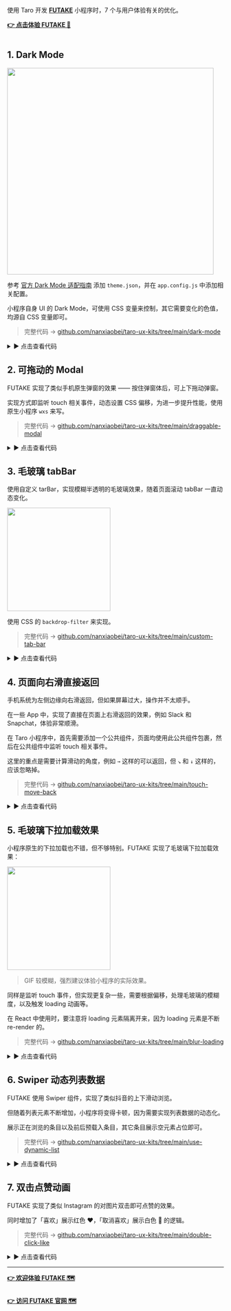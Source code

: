 使用 Taro 开发 [**FUTAKE**](https://sotake.com/f) 小程序时，7 个与用户体验有关的优化。

[**👉 点击体验 FUTAKE 🌁**](https://sotake.com/f)

<img src="https://p1-juejin.byteimg.com/tos-cn-i-k3u1fbpfcp/1ba74498efbd4876986d0f7da1baaf3a~tplv-k3u1fbpfcp-watermark.image" alt="" />

## 1. Dark Mode

<img src="https://p1-juejin.byteimg.com/tos-cn-i-k3u1fbpfcp/c936b58c878d46a9bcda8a51bdf3cd41~tplv-k3u1fbpfcp-watermark.image" width="480" alt="" />

参考 [官方 Dark Mode 适配指南](https://developers.weixin.qq.com/miniprogram/dev/framework/ability/darkmode.html) 添加 `theme.json`，并在 `app.config.js` 中添加相关配置。

小程序自身 UI 的 Dark Mode，可使用 CSS 变量来控制，其它需要变化的色值，均源自 CSS 变量即可。

> 完整代码 → [github.com/nanxiaobei/taro-ux-kits/tree/main/dark-mode](https://github.com/nanxiaobei/taro-ux-kits/tree/main/dark-mode)

<details>
<summary>▶ 点击查看代码</summary>

```less
// less 主题文件
#theme() {
  --dark: #000;
  --darken: 0, 0, 0;
  --light: #fff;
  --lighten: 255, 255, 255;

  --yellow: #ff9500;
  --green: #34c759;
  --blue: #007aff;
  --indigo: #048;
  --red: #ff3b30;
}

#dark-theme() {
  --dark: #fff;
  --darken: 255, 255, 255;
  --light: #000;
  --lighten: 0, 0, 0;

  --yellow: #ff9500;
  --green: #30d158;
  --blue: #0a84ff;
  --indigo: #bce;
  --red: #ff453a;
}

page {
  #theme();
}

@media (prefers-color-scheme: dark) {
  page {
    #dark-theme();
  }
}
```

</details>

## 2. 可拖动的 Modal

FUTAKE 实现了类似手机原生弹窗的效果 —— 按住弹窗体后，可上下拖动弹窗。

实现方式即监听 touch 相关事件，动态设置 CSS 偏移，为进一步提升性能，使用原生小程序 `wxs` 来写。

> 完整代码 → [github.com/nanxiaobei/taro-ux-kits/tree/main/draggable-modal](https://github.com/nanxiaobei/taro-ux-kits/tree/main/draggable-modal)

<details>
<summary>▶ 点击查看代码</summary>

```js
// wxs 核心代码（省略了工具函数）
module.exports = {
  onTouchStart: function (event, ownerInstance) {
    var obj = ownerInstance.getState();

    if (!obj.setOffset) {
      var moveWrapper = ownerInstance.selectComponent("#move-wrapper");
      var setWrapperStyle = moveWrapper.setStyle;
      obj.raf = moveWrapper.requestAnimationFrame;
      obj.setTimeout = getSetTimeout(obj.raf);

      obj.setOffset = function (offset) {
        setWrapperStyle(
          offset === 0
            ? {}
            : { "margin-bottom": "-" + Math.ceil(offset) + "px" }
        );
      };
    }

    var pos = event.changedTouches[0];
    obj.startX = pos.pageX;
    obj.startY = pos.pageY;
    obj.startTime = Date.now();

    obj.prevOffset = null;
    obj.reset = false;
  },

  onTouchMove: function (event, ownerInstance) {
    var obj = ownerInstance.getState();

    var offset = getOffset(event, obj, "touchMove");
    if (!offset) return;

    obj.raf(function () {
      obj.setOffset(offset);
    });
  },

  onTouchEnd: function (event, ownerInstance) {
    var obj = ownerInstance.getState();

    var offset = getOffset(event, obj);
    if (!offset) {
      if (obj.reset) obj.setOffset(0);
      return;
    }

    obj.raf(function () {
      if (offset > 150 || (offset > 10 && Date.now() - obj.startTime < 200)) {
        ownerInstance.callMethod("onClose");
        obj.setTimeout(function () {
          obj.setOffset(0);
        }, 200);
        return;
      }

      obj.setOffset(0);
    });
  },
};
```

</details>

## 3. 毛玻璃 tabBar

使用自定义 tarBar，实现模糊半透明的毛玻璃效果，随着页面滚动 tabBar 一直动态变化。

<img src="https://p9-juejin.byteimg.com/tos-cn-i-k3u1fbpfcp/b1b02b8120f24c0ab97e4f490d7d5f78~tplv-k3u1fbpfcp-watermark.image" width="240" alt="" />

使用 CSS 的 `backdrop-filter` 来实现。

> 完整代码 → [github.com/nanxiaobei/taro-ux-kits/tree/main/custom-tab-bar](https://github.com/nanxiaobei/taro-ux-kits/tree/main/custom-tab-bar)

<details>
<summary>▶ 点击查看代码</summary>

```
.tab-bar {
  --lighten: 255, 255, 255;

  position: fixed;
  right: 0;
  bottom: 0;
  left: 0;
  display: flex;
  align-items: center;
  backdrop-filter: blur(24px);
}

.tab {
  position: relative;
  display: flex;
  flex: 1;
  flex-direction: column;
  align-items: center;
  justify-content: center;
  height: calc(96px + constant(safe-area-inset-bottom));
  height: calc(96px + env(safe-area-inset-bottom));
  padding-bottom: constant(safe-area-inset-bottom);
  padding-bottom: env(safe-area-inset-bottom);
}

.icon {
  width: 44px;
  height: 44px;
  opacity: 0.2;
}

.tab.active .icon,
.tab.hover .icon {
  opacity: 1;
}

@media (prefers-color-scheme: dark) {
  .tab-bar {
    --lighten: 0, 0, 0;
  }

  .icon {
    filter: invert(1);
  }
}
```

</details>

## 4. 页面向右滑直接返回

手机系统为左侧边缘向右滑返回，但如果屏幕过大，操作并不太顺手。

在一些 App 中，实现了直接在页面上右滑返回的效果，例如 Slack 和 Snapchat，体验非常顺滑。

在 Taro 小程序中，首先需要添加一个公共组件，页面均使用此公共组件包裹，然后在公共组件中监听 touch 相关事件。

这里的重点是需要计算滑动的角度，例如 `→` 这样的可以返回，但 `↘` 和 `↓` 这样的，应该忽略掉。

> 完整代码 → [github.com/nanxiaobei/taro-ux-kits/tree/main/touch-move-back](https://github.com/nanxiaobei/taro-ux-kits/tree/main/touch-move-back)

<details>
<summary>▶ 点击查看代码</summary>

```js
// React Hooks（省略了工具函数）
const useMoveX = ({ toLeft, toRight, disable }) => {
  const startX = useRef(0);
  const startY = useRef(0);
  const startTime = useRef(0);

  const onTouchStart = useCallback(
    (event) => {
      if (disable) return;

      const { pageX, pageY } = event.changedTouches[0];
      startX.current = pageX;
      startY.current = pageY;
      startTime.current = Date.now();
    },
    [disable]
  );

  const getAbsAngle = useCallback((diffX, pageY) => {
    const diffY = pageY - startY.current;
    const angle = getAngle(diffX, diffY);
    return Math.abs(angle);
  }, []);

  const onTouchEnd = useCallback(
    (event) => {
      if (disable) return;

      const { pageX, pageY } = event.changedTouches[0];
      const diffX = pageX - startX.current;

      if (diffX > 0) {
        if (!toRight || getAbsAngle(diffX, pageY) > 20) return;
        if (diffX > 70 || (diffX > 10 && Date.now() - startTime.current < 200))
          toRight();
      } else {
        if (!toLeft || getAbsAngle(diffX, pageY) < 160) return;
        if (
          diffX < -70 ||
          (diffX < -10 && Date.now() - startTime.current < 200)
        )
          toLeft();
      }
    },
    [disable, getAbsAngle, toLeft, toRight]
  );

  return { onTouchStart, onTouchEnd };
};
```

</details>

## 5. 毛玻璃下拉加载效果

小程序原生的下拉加载也不错，但不够特别。FUTAKE 实现了毛玻璃下拉加载效果：

<img src="https://p1-juejin.byteimg.com/tos-cn-i-k3u1fbpfcp/b7de7f55fd684f6e928b57569a2a5c6b~tplv-k3u1fbpfcp-watermark.image" width="240" alt="" />

> GIF 较模糊，强烈建议体验小程序的实际效果。

同样是监听 touch 事件，但实现更复杂一些，需要根据偏移，处理毛玻璃的模糊度，以及触发 loading 动画等。

在 React 中使用时，要注意将 loading 元素隔离开来，因为 loading 元素是不断 re-render 的。

> 完整代码 → [github.com/nanxiaobei/taro-ux-kits/tree/main/blur-loading](https://github.com/nanxiaobei/taro-ux-kits/tree/main/blur-loading)

<details>
<summary>▶ 点击查看代码</summary>

```jsx
// 部分核心代码（省略了相关组件）
const START = 40;
const END = 100;

const useBlurLoading = ({ hasTabBar }) => {
  const [blur, setBlur] = useState(0);
  const [dots, setDots] = useState(false);

  const blurStyle = useMemo(() => {
    if (blur < START) return undefined;
    return { "--blur": `blur(${Math.floor((blur - START) / 3)}px)` };
  }, [blur]);

  const startLoading = useCallback((reqFn) => {
    setBlur(60);
    setDots(true);

    const onEnd = () => {
      setTimeout(() => {
        setBlur(0);
        setDots(false);
      }, 300);
    };

    reqFn().then(shakePhone).finally(onEnd);
  }, []);

  const diffY = useRef(0);
  const maxDiffY = useRef(0);
  const hasLoading = useRef(false);
  const hasReq = useRef(false);
  const reqRef = useRef(null);

  // change
  const onTouchMoveChange = useCallback((absDiffY, onReq) => {
    if (absDiffY < START || absDiffY > END + 20) return;

    // 记录 diffY
    diffY.current = absDiffY;
    if (absDiffY > maxDiffY.current) maxDiffY.current = absDiffY;

    // 记录请求函数
    if (!reqRef.current) reqRef.current = onReq;

    // 显示 blur
    requestAnimationFrame(() => setBlur(absDiffY));

    // 显示 dots 动画
    if (!hasLoading.current && absDiffY > END) {
      hasLoading.current = true;
      setDots(true);
      shakePhone();
      return;
    }

    // 若未触发请求，停止 dots 动画
    if (hasLoading.current && absDiffY < END && !hasReq.current) {
      hasLoading.current = false;
      setDots(false);
    }
  }, []);

  // end
  const onTouchEnd = useCallback(() => {
    if (!reqRef.current) return;

    // 应触发请求
    const shouldReq =
      hasLoading.current && Math.abs(diffY.current - maxDiffY.current) < 5;
    if (shouldReq) {
      // 发送请求
      hasReq.current = true;

      reqRef.current().finally(() => {
        setTimeout(() => {
          hasReq.current = false;

          hasLoading.current = false;
          setDots(false);

          setBlur(0);
          diffY.current = 0;
          maxDiffY.current = 0;

          reqRef.current = null;
        }, 300);
      });
      return;
    }

    // 不触发请求
    setTimeout(() => {
      setBlur(0);
      diffY.current = 0;
      maxDiffY.current = 0;
    }, 200);
  }, [setBlur, setDots]);

  const loadingEl = blur > 0 && (
    <BlurLoading dots={dots} blurStyle={blurStyle} hasTabBar={hasTabBar} />
  );

  return { loadingEl, startLoading, onTouchMoveChange, onTouchEnd };
};
```

</details>

## 6. Swiper 动态列表数据

FUTAKE 使用 Swiper 组件，实现了类似抖音的上下滑动浏览。

但随着列表元素不断增加，小程序将变得卡顿，因为需要实现列表数据的动态化。

展示正在浏览的条目以及前后预载入条目，其它条目展示空元素占位即可。

> 完整代码 → [github.com/nanxiaobei/taro-ux-kits/tree/main/use-dynamic-list](https://github.com/nanxiaobei/taro-ux-kits/tree/main/use-dynamic-list)

<details>
<summary>▶ 点击查看代码</summary>

```js
// React Hooks（省略了工具函数）
export const useDynamicList = (list, index, count = 5) => {
  return useMemo(() => {
    const len = list.length;
    if (len <= count) return list;

    const [before, after] = splitCount(count);
    let start = index - before;
    let end = index + after;

    if (start < 0) start = 0;
    if (end > len - 1) end = len - 1;

    const res = [...Array(len)];
    for (let i = start; i <= end; i++) {
      res[i] = list[i];
    }

    return res;
  }, [index, count, list]);
};
```

</details>

## 7. 双击点赞动画

FUTAKE 实现了类似 Instagram 的对图片双击即可点赞的效果。

同时增加了「喜欢」展示红色 ❤️，「取消喜欢」展示白色 🤍 的逻辑。

> 完整代码 → [github.com/nanxiaobei/taro-ux-kits/tree/main/double-click-like](https://github.com/nanxiaobei/taro-ux-kits/tree/main/double-click-like)

<details>
<summary>▶ 点击查看代码</summary>

```jsx
const LikeWrapper = ({ isLiked, likeRequest }) => {
  const prevTime = useRef(0);
  const [iconVisible, setIconVisible] = useState(false);
  const [isRed, setIsRed] = useState(!isLiked);

  // 双击喜欢
  const onClick = useCallback(
    async (event) => {
      const startTime = event.timeStamp;
      if (startTime - prevTime.current < 300) {
        if (iconVisible) return;

        setIsRed(!isLiked);
        setIconVisible(true);

        likeRequest({ isLiked }).finally(() => {
          const timeLeft = 550 - (Date.now() - startTime);
          const hideIcon = () => setIconVisible(false);
          timeLeft > 0 ? setTimeout(hideIcon, timeLeft) : hideIcon();
        });
      }
      prevTime.current = startTime;
    },
    [iconVisible, isLiked, likeRequest]
  );

  return (
    <View className="like-wrapper" onClick={onClick}>
      {iconVisible && <LikeIcon isRed={isRed} />}
    </View>
  );
};
```

</details>

---

[**👉 欢迎体验 FUTAKE 🗺**](https://sotake.com/f)

<img src="https://p9-juejin.byteimg.com/tos-cn-i-k3u1fbpfcp/e4d5e9a07e504d928e0b05dc673cd963~tplv-k3u1fbpfcp-watermark.image" alt="" />

[**👉 访问 FUTAKE 官网 🗺**](https://sotake.com/f)
